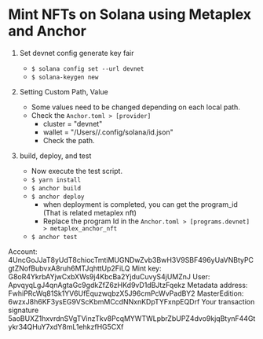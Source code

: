 # Mint NFTs on Solana using Metaplex and Anchor

1. Set devnet config generate key fair
	- `$ solana config set --url devnet`
	- `$ solana-keygen new`

2. Setting Custom Path, Value
	- Some values need to be changed depending on each local path. 
	- Check the `Anchor.toml > [provider]`
		- cluster = "devnet"
		- wallet = "/Users/<user>/.config/solana/id.json"
		- Check the <user> path.
	
3. build, deploy, and test
	- Now execute the test script.
	- `$ yarn install`
	- `$ anchor build`
	- `$ anchor deploy`
		- when deployment is completed, you can get the program_id (That is related metaplex nft)
		- Replace the program Id in the `Anchor.toml > [programs.devnet] > metaplex_anchor_nft`
	- `$ anchor test`


Account:  4UncGoJJaT8yUdT8chiocTmtiMUGNDwZvb3BwH3V9SBF496yUaVNBtyPCgtZNofBubvxA8ruh6MTJqhttUp2FiLQ
Mint key:  G8oR4YkrbAYjwCxbXWs9j4KbcBa2YjduCuvyS4jUMZnJ
User:  ApvqyqLgJ4qnAgtaGc9gdkZfZ6zHKd9vD1dBJtzFqekz
Metadata address:  FwhiPRcWq81Sk1YV6UfEquzwqbzX5J96cmPcWvPadBY2
MasterEdition:  6wzxJ8h6KF3ysEG9VScKbmMCcdNNxnKDpTYFxnpEQDrf
Your transaction signature 5aoBUXZ1hxvrdnSVgTVinzTkv8PcqMYWTWLpbrZbUPZ4dvo9kjqBtynF44Gtykr34QHuY7xdY8mL1ehkzfHG5CXf

















